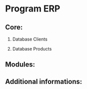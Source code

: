 # Program ERP



## Core:

1. Database Clients

2. Database Products



## Modules:

## Additional informations:

